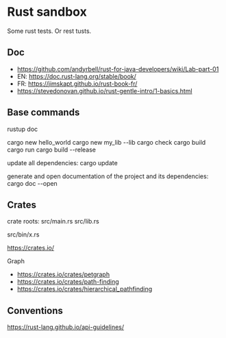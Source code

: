 # Rust sandbox

Some rust tests. Or rest tusts.

## Doc

- https://github.com/andyrbell/rust-for-java-developers/wiki/Lab-part-01
- EN: https://doc.rust-lang.org/stable/book/
- FR: https://jimskapt.github.io/rust-book-fr/
- https://stevedonovan.github.io/rust-gentle-intro/1-basics.html


## Base commands

rustup doc

cargo new hello_world
cargo new my_lib --lib
cargo check
cargo build
cargo run
cargo build --release

update all dependencies:
cargo update

generate and open documentation of the project and its dependencies:
cargo doc --open

## Crates

crate roots:
src/main.rs
src/lib.rs

src/bin/x.rs



https://crates.io/

Graph

- https://crates.io/crates/petgraph
- https://crates.io/crates/path-finding
- https://crates.io/crates/hierarchical_pathfinding

## Conventions

https://rust-lang.github.io/api-guidelines/
